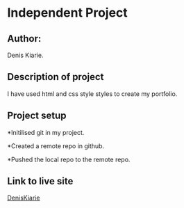 # Independent Project

## Author:
Denis Kiarie.

## Description of project
I have used html and css style styles to create my portfolio.

## Project setup

*Initilised git in my project.

*Created a remote repo in github.

*Pushed the local repo to the remote repo.

## Link to live site

[DenisKiarie](https://github.com/DenisKiarie/Independent-Project.git)


